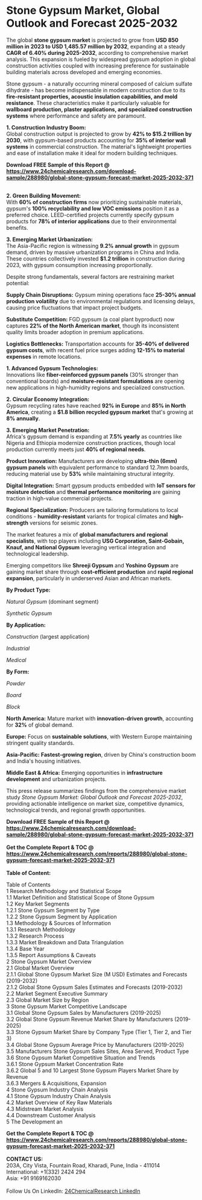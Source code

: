<h1>Stone Gypsum Market, Global Outlook and Forecast 2025-2032</h1><p>The global <strong>stone gypsum market</strong> is projected to grow from <strong>USD 850 million in 2023 to USD 1,485.57 million by 2032</strong>, expanding at a steady <strong>CAGR of 6.40% during 2025-2032</strong>, according to comprehensive market analysis. This expansion is fueled by widespread gypsum adoption in global construction activities coupled with increasing preference for sustainable building materials across developed and emerging economies.</p><p>Stone gypsum - a naturally occurring mineral composed of calcium sulfate dihydrate - has become indispensable in modern construction due to its <strong>fire-resistant properties, acoustic insulation capabilities, and mold resistance</strong>. These characteristics make it particularly valuable for <strong>wallboard production, plaster applications, and specialized construction systems</strong> where performance and safety are paramount.</p><p><strong>1. Construction Industry Boom:</strong><br>
Global construction output is projected to grow by <strong>42% to $15.2 trillion by 2030</strong>, with gypsum-based products accounting for <strong>35% of interior wall systems</strong> in commercial construction. The material's lightweight properties and ease of installation make it ideal for modern building techniques.</p><div><b>Download FREE Sample of this Report @ 
            <a href="https://www.24chemicalresearch.com/download-sample/288980/global-stone-gypsum-forecast-market-2025-2032-371">
            https://www.24chemicalresearch.com/download-sample/288980/global-stone-gypsum-forecast-market-2025-2032-371</a></b></div><br><p><strong>2. Green Building Movement:</strong><br>
With <strong>60% of construction firms</strong> now prioritizing sustainable materials, gypsum's <strong>100% recyclability and low VOC emissions</strong> position it as a preferred choice. LEED-certified projects currently specify gypsum products for <strong>78% of interior applications</strong> due to their environmental benefits.</p><p><strong>3. Emerging Market Urbanization:</strong><br>
The Asia-Pacific region is witnessing <strong>9.2% annual growth</strong> in gypsum demand, driven by massive urbanization programs in China and India. These countries collectively invested <strong>$1.2 trillion</strong> in construction during 2023, with gypsum consumption increasing proportionally.</p><p>Despite strong fundamentals, several factors are restraining market potential:</p><p><strong>Supply Chain Disruptions:</strong> Gypsum mining operations face <strong>25-30% annual production volatility</strong> due to environmental regulations and licensing delays, causing price fluctuations that impact project budgets.</p><p><strong>Substitute Competition:</strong> FGD gypsum (a coal plant byproduct) now captures <strong>22% of the North American market</strong>, though its inconsistent quality limits broader adoption in premium applications.</p><p><strong>Logistics Bottlenecks:</strong> Transportation accounts for <strong>35-40% of delivered gypsum costs</strong>, with recent fuel price surges adding <strong>12-15% to material expenses</strong> in remote locations.</p><p><strong>1. Advanced Gypsum Technologies:</strong><br>
Innovations like <strong>fiber-reinforced gypsum panels</strong> (30% stronger than conventional boards) and <strong>moisture-resistant formulations</strong> are opening new applications in high-humidity regions and specialized construction.</p><p><strong>2. Circular Economy Integration:</strong><br>
Gypsum recycling rates have reached <strong>92% in Europe</strong> and <strong>85% in North America</strong>, creating a <strong>$1.8 billion recycled gypsum market</strong> that's growing at <strong>8% annually</strong>.</p><p><strong>3. Emerging Market Penetration:</strong><br>
Africa's gypsum demand is expanding at <strong>7.5% yearly</strong> as countries like Nigeria and Ethiopia modernize construction practices, though local production currently meets just <strong>40% of regional needs</strong>.</p><p><strong>Product Innovation:</strong> Manufacturers are developing <strong>ultra-thin (6mm) gypsum panels</strong> with equivalent performance to standard 12.7mm boards, reducing material use by <strong>53%</strong> while maintaining structural integrity.</p><p><strong>Digital Integration:</strong> Smart gypsum products embedded with <strong>IoT sensors for moisture detection</strong> and <strong>thermal performance monitoring</strong> are gaining traction in high-value commercial projects.</p><p><strong>Regional Specialization:</strong> Producers are tailoring formulations to local conditions - <strong>humidity-resistant</strong> variants for tropical climates and <strong>high-strength</strong> versions for seismic zones.</p><p>The market features a mix of <strong>global manufacturers and regional specialists</strong>, with top players including <strong>USG Corporation, Saint-Gobain, Knauf, and National Gypsum</strong> leveraging vertical integration and technological leadership.</p><p>Emerging competitors like <strong>Shreeji Gypsum</strong> and <strong>Yoshino Gypsum</strong> are gaining market share through <strong>cost-efficient production</strong> and <strong>rapid regional expansion</strong>, particularly in underserved Asian and African markets.</p><p><strong>By Product Type:</strong></p><p><em>Natural Gypsum</em> (dominant segment)</p><p><em>Synthetic Gypsum</em></p><p><strong>By Application:</strong></p><p><em>Construction</em> (largest application)</p><p><em>Industrial</em></p><p><em>Medical</em></p><p><strong>By Form:</strong></p><p><em>Powder</em></p><p><em>Board</em></p><p><em>Block</em></p><p><strong>North America:</strong> Mature market with <strong>innovation-driven growth</strong>, accounting for <strong>32%</strong> of global demand.</p><p><strong>Europe:</strong> Focus on <strong>sustainable solutions</strong>, with Western Europe maintaining stringent quality standards.</p><p><strong>Asia-Pacific:</strong> <strong>Fastest-growing region</strong>, driven by China's construction boom and India's housing initiatives.</p><p><strong>Middle East &amp; Africa:</strong> Emerging opportunities in <strong>infrastructure development</strong> and urbanization projects.</p><p>This press release summarizes findings from the comprehensive market study <em>Stone Gypsum Market: Global Outlook and Forecast 2025-2032</em>, providing actionable intelligence on market size, competitive dynamics, technological trends, and regional growth opportunities.</p><div><b>Download FREE Sample of this Report @ 
            <a href="https://www.24chemicalresearch.com/download-sample/288980/global-stone-gypsum-forecast-market-2025-2032-371">
            https://www.24chemicalresearch.com/download-sample/288980/global-stone-gypsum-forecast-market-2025-2032-371</a></b></div><br><div><b>Get the Complete Report & TOC @ 
            <a href="https://www.24chemicalresearch.com/reports/288980/global-stone-gypsum-forecast-market-2025-2032-371">
            https://www.24chemicalresearch.com/reports/288980/global-stone-gypsum-forecast-market-2025-2032-371</a></b></div><br>
            <b>Table of Content:</b><p>Table of Contents<br />
1 Research Methodology and Statistical Scope<br />
1.1 Market Definition and Statistical Scope of Stone Gypsum<br />
1.2 Key Market Segments<br />
1.2.1 Stone Gypsum Segment by Type<br />
1.2.2 Stone Gypsum Segment by Application<br />
1.3 Methodology & Sources of Information<br />
1.3.1 Research Methodology<br />
1.3.2 Research Process<br />
1.3.3 Market Breakdown and Data Triangulation<br />
1.3.4 Base Year<br />
1.3.5 Report Assumptions & Caveats<br />
2 Stone Gypsum Market Overview<br />
2.1 Global Market Overview<br />
2.1.1 Global Stone Gypsum Market Size (M USD) Estimates and Forecasts (2019-2032)<br />
2.1.2 Global Stone Gypsum Sales Estimates and Forecasts (2019-2032)<br />
2.2 Market Segment Executive Summary<br />
2.3 Global Market Size by Region<br />
3 Stone Gypsum Market Competitive Landscape<br />
3.1 Global Stone Gypsum Sales by Manufacturers (2019-2025)<br />
3.2 Global Stone Gypsum Revenue Market Share by Manufacturers (2019-2025)<br />
3.3 Stone Gypsum Market Share by Company Type (Tier 1, Tier 2, and Tier 3)<br />
3.4 Global Stone Gypsum Average Price by Manufacturers (2019-2025)<br />
3.5 Manufacturers Stone Gypsum Sales Sites, Area Served, Product Type<br />
3.6 Stone Gypsum Market Competitive Situation and Trends<br />
3.6.1 Stone Gypsum Market Concentration Rate<br />
3.6.2 Global 5 and 10 Largest Stone Gypsum Players Market Share by Revenue<br />
3.6.3 Mergers & Acquisitions, Expansion<br />
4 Stone Gypsum Industry Chain Analysis<br />
4.1 Stone Gypsum Industry Chain Analysis<br />
4.2 Market Overview of Key Raw Materials<br />
4.3 Midstream Market Analysis<br />
4.4 Downstream Customer Analysis<br />
5 The Development an</p><div><b>Get the Complete Report & TOC @ 
            <a href="https://www.24chemicalresearch.com/reports/288980/global-stone-gypsum-forecast-market-2025-2032-371">
            https://www.24chemicalresearch.com/reports/288980/global-stone-gypsum-forecast-market-2025-2032-371</a></b></div><br><b>CONTACT US:</b><br>
            203A, City Vista, Fountain Road, Kharadi, Pune, India - 411014<br>
            International: +1(332) 2424 294<br>
            Asia: +91 9169162030 <br><br>
            Follow Us On LinkedIn: <a href="https://www.linkedin.com/company/24chemicalresearch/">24ChemicalResearch LinkedIn</a>